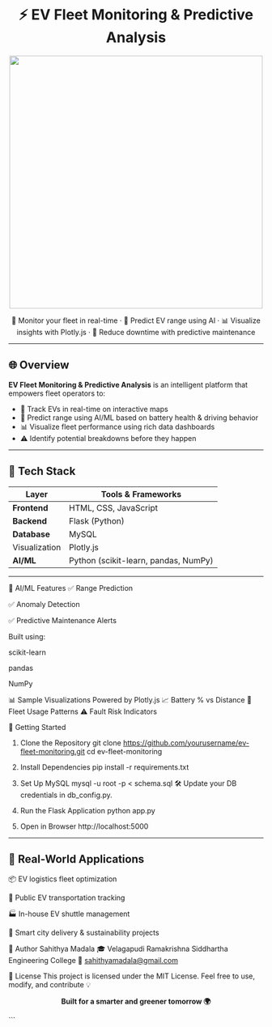 <h1 align="center">⚡ EV Fleet Monitoring & Predictive Analysis</h1>

<p align="center">
  <img src="https://img.freepik.com/free-vector/electric-car-charging-concept-illustration_114360-7335.jpg" width="500"/>
</p>

<p align="center">
  🚚 Monitor your fleet in real-time · 🔋 Predict EV range using AI · 📊 Visualize insights with Plotly.js · 🧠 Reduce downtime with predictive maintenance
</p>

---

## 🌐 Overview

**EV Fleet Monitoring & Predictive Analysis** is an intelligent platform that empowers fleet operators to:
- 📍 Track EVs in real-time on interactive maps
- 🔋 Predict range using AI/ML based on battery health & driving behavior
- 📊 Visualize fleet performance using rich data dashboards
- ⚠️ Identify potential breakdowns before they happen

---

## 🧰 Tech Stack

| Layer        | Tools & Frameworks                         |
|--------------|---------------------------------------------|
| **Frontend** | HTML, CSS, JavaScript                       |
| **Backend**  | Flask (Python)                              |
| **Database** | MySQL                                       |
|Visualization | Plotly.js                             |
| **AI/ML**    | Python (scikit-learn, pandas, NumPy)        |

---
🧠 AI/ML Features
✅ Range Prediction

✅ Anomaly Detection

✅ Predictive Maintenance Alerts

Built using:

scikit-learn

pandas

NumPy

📊 Sample Visualizations
Powered by Plotly.js
📈 Battery % vs Distance
🚗 Fleet Usage Patterns
⚠️ Fault Risk Indicators

🚀 Getting Started
1. Clone the Repository
git clone https://github.com/yourusername/ev-fleet-monitoring.git
cd ev-fleet-monitoring
2. Install Dependencies
pip install -r requirements.txt
3. Set Up MySQL
mysql -u root -p < schema.sql
🛠 Update your DB credentials in db_config.py.

4. Run the Flask Application
python app.py
5. Open in Browser
http://localhost:5000
____________________________________
🚚 Real-World Applications
------------------------------------
📦 EV logistics fleet optimization

🚌 Public EV transportation tracking

🏭 In-house EV shuttle management

🌱 Smart city delivery & sustainability projects

🙌 Author
Sahithya Madala
🎓 Velagapudi Ramakrishna Siddhartha Engineering College
📧 sahithyamadala@gmail.com

📝 License
This project is licensed under the MIT License.
Feel free to use, modify, and contribute 💡

<p align="center"> <b>Built for a smarter and greener tomorrow 🌍</b> </p> ```

